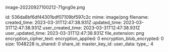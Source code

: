 image-20220927100212-71gng0e.png

id: 536da8bf6df44301bdf07109bf597c2c
mime: image/png
filename: 
created_time: 2023-03-31T12:47:38.931Z
updated_time: 2023-03-31T12:47:38.931Z
user_created_time: 2023-03-31T12:47:38.931Z
user_updated_time: 2023-03-31T12:47:38.931Z
file_extension: png
encryption_cipher_text: 
encryption_applied: 0
encryption_blob_encrypted: 0
size: 1048228
is_shared: 0
share_id: 
master_key_id: 
user_data: 
type_: 4